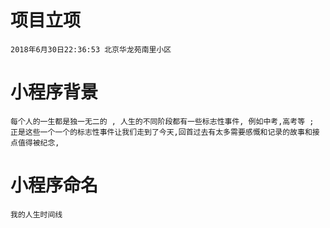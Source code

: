 # 项目立项
	2018年6月30日22:36:53 北京华龙苑南里小区
# 小程序背景
	每个人的一生都是独一无二的 , 人生的不同阶段都有一些标志性事件, 例如中考,高考等 ; 正是这些一个一个的标志性事件让我们走到了今天,回首过去有太多需要感慨和记录的故事和接点值得被纪念,  

# 小程序命名
	我的人生时间线 
